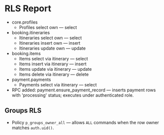 # RLS Report

- core.profiles
  - Profiles select own — select
- booking.itineraries
  - Itineraries select own — select
  - Itineraries insert own — insert
  - Itineraries update own — update
- booking.items
  - Items select via itinerary — select
  - Items insert via itinerary — insert
  - Items update via itinerary — update
  - Items delete via itinerary — delete
- payment.payments
  - Payments select via itinerary — select
- RPC added: payment.ensure_payment_record — inserts payment rows with 'processing' status; executes under authenticated role.

## Groups RLS
- Policy `p_groups_owner_all` — allows `ALL` commands when the row owner matches `auth.uid()`.
